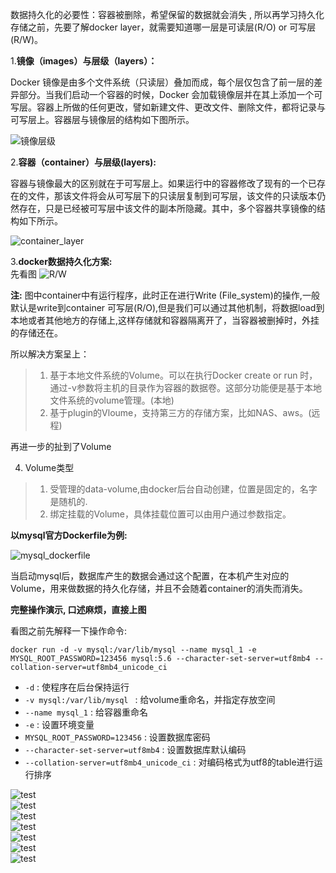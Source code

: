 数据持久化的必要性：容器被删除，希望保留的数据就会消失 , 所以再学习持久化存储之前，先要了解docker layer，就需要知道哪一层是可读层(R/O) or 可写层(R/W)。  

1.**镜像（images）与层级（layers）：**   

Docker 镜像是由多个文件系统（只读层）叠加而成，每个层仅包含了前一层的差异部分。当我们启动一个容器的时候，Docker 会加载镜像层并在其上添加一个可写层。容器上所做的任何更改，譬如新建文件、更改文件、删除文件，都将记录与可写层上。容器层与镜像层的结构如下图所示。  

![镜像层级](https://github.com/momokanni/docker/blob/master/piture/dataSahring_1.png)  

2.**容器（container）与层级(layers):**   

容器与镜像最大的区别就在于可写层上。如果运行中的容器修改了现有的一个已存在的文件，那该文件将会从可写层下的只读层复制到可写层，该文件的只读版本仍然存在，只是已经被可写层中该文件的副本所隐藏。其中，多个容器共享镜像的结构如下所示。  

![container_layer](https://github.com/momokanni/docker/blob/master/piture/dataSahring_2.png)  

3.**docker数据持久化方案:**  
先看图
![R/W](https://github.com/momokanni/docker/blob/master/piture/dataSahring_3.png)  

**注:**  图中container中有运行程序，此时正在进行Write (File_system)的操作,一般默认是write到container 可写层(R/O),但是我们可以通过其他机制，将数据load到本地或者其他地方的存储上,这样存储就和容器隔离开了，当容器被删掉时，外挂的存储还在。  

所以解决方案呈上：  

>1. 基于本地文件系统的Volume。可以在执行Docker create or run 时，通过-v参数将主机的目录作为容器的数据卷。这部分功能便是基于本地文件系统的volume管理。(本地)  
>2. 基于plugin的Vloume，支持第三方的存储方案，比如NAS、aws。(远程)  

再进一步的扯到了Volume  

4. Volume类型  

>1. 受管理的data-volume,由docker后台自动创建，位置是固定的，名字是随机的.  
>2. 绑定挂载的Volume，具体挂载位置可以由用户通过参数指定。  

**以mysql官方Dockerfile为例:**  

![mysql_dockerfile](https://github.com/momokanni/docker/blob/master/piture/dataSahring_4.png)  

当启动mysql后，数据库产生的数据会通过这个配置，在本机产生对应的Volume，用来做数据的持久化存储，并且不会随着container的消失而消失。  

**完整操作演示, 口述麻烦，直接上图**  

看图之前先解释一下操作命令:  

`docker run -d -v mysql:/var/lib/mysql --name mysql_1 -e MYSQL_ROOT_PASSWORD=123456 mysql:5.6 --character-set-server=utf8mb4 --collation-server=utf8mb4_unicode_ci`  

* `-d` : 使程序在后台保持运行  
* `-v mysql:/var/lib/mysql ` : 给volume重命名，并指定存放空间  
* `--name mysql_1` : 给容器重命名  
* `-e` : 设置环境变量  
* `MYSQL_ROOT_PASSWORD=123456` : 设置数据库密码  
* `--character-set-server=utf8mb4` : 设置数据库默认编码  
* `--collation-server=utf8mb4_unicode_ci` : 对编码格式为utf8的table进行运行排序  

![test](https://github.com/momokanni/docker/blob/master/piture/dataSahring_5.png)   
![test](https://github.com/momokanni/docker/blob/master/piture/dataSahring_6.png)  
![test](https://github.com/momokanni/docker/blob/master/piture/dataSahring_7.png)  
![test](https://github.com/momokanni/docker/blob/master/piture/dataSahring_8.png)  
![test](https://github.com/momokanni/docker/blob/master/piture/dataSahring_9.png)  
![test](https://github.com/momokanni/docker/blob/master/piture/dataSahring_10.png)  
![test](https://github.com/momokanni/docker/blob/master/piture/dataSahring_11.png)  









